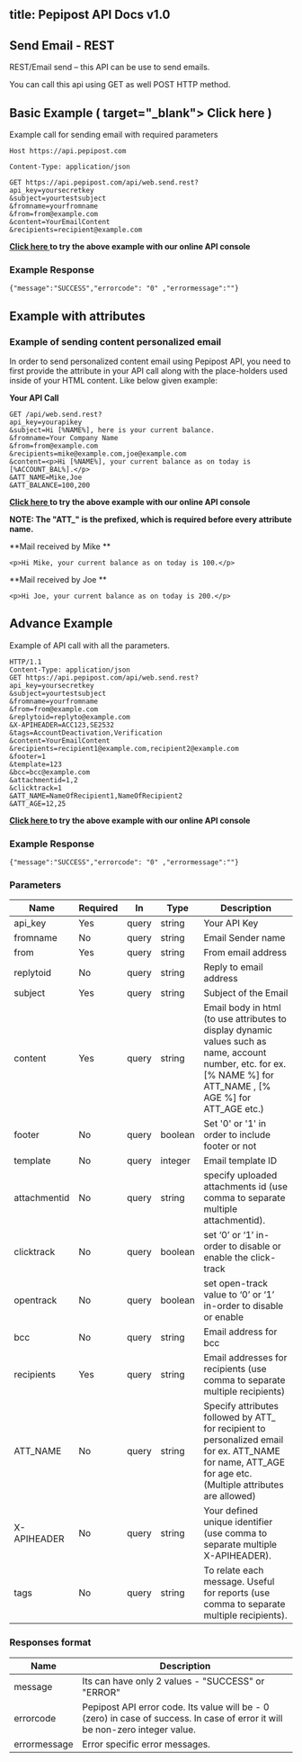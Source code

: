 title: Pepipost API Docs v1.0
---

## Send Email - REST

REST/Email send – this API can be use to send emails.

You can call this api using GET as well POST HTTP method.


## Basic Example ( target="_blank"> Click here </a>)

Example call for sending email with required parameters

```
Host https://api.pepipost.com
```

```
Content-Type: application/json
```

```
GET https://api.pepipost.com/api/web.send.rest?
api_key=yoursecretkey
&subject=yourtestsubject
&fromname=yourfromname
&from=from@example.com
&content=YourEmailContent
&recipients=recipient@example.com
```

**<a href="https://docs.pepipost.com/console/#!/Email/get_api_web_send_rest" target="_blank"> Click here </a> to try the above example with our online API console**

	
### Example Response
```
{"message":"SUCCESS","errorcode": "0" ,"errormessage":""}
```

## Example with attributes

### Example of sending content personalized email

In order to send personalized content email using Pepipost API, you need to first provide the attribute in your API call along with the place-holders used inside of your HTML content. Like below given example:

**Your API Call**
```
GET /api/web.send.rest?
api_key=yourapikey
&subject=Hi [%NAME%], here is your current balance.
&fromname=Your Company Name
&from=from@example.com
&recipients=mike@example.com,joe@example.com
&content=<p>Hi [%NAME%], your current balance as on today is [%ACCOUNT_BAL%].</p>
&ATT_NAME=Mike,Joe
&ATT_BALANCE=100,200
```

**<a href="https://docs.pepipost.com/console/#!/Email/get_api_web_send_rest" target="_blank"> Click here </a> to try the above example with our online API console**

**NOTE: The "ATT_" is the prefixed, which is required before every attribute name.**

**Mail received by Mike **

```
<p>Hi Mike, your current balance as on today is 100.</p>
```

**Mail received by Joe **

```
<p>Hi Joe, your current balance as on today is 200.</p>
```

## Advance Example

Example of API call with all the parameters.

```
HTTP/1.1
Content-Type: application/json
GET https://api.pepipost.com/api/web.send.rest?
api_key=yoursecretkey
&subject=yourtestsubject
&fromname=yourfromname
&from=from@example.com
&replytoid=replyto@example.com
&X-APIHEADER=ACC123,SE2532
&tags=AccountDeactivation,Verification
&content=YourEmailContent
&recipients=recipient1@example.com,recipient2@example.com
&footer=1
&template=123
&bcc=bcc@example.com
&attachmentid=1,2
&clicktrack=1
&ATT_NAME=NameOfRecipient1,NameOfRecipient2
&ATT_AGE=12,25
```

**<a href="https://docs.pepipost.com/console/#!/Email/get_api_web_send_rest" target="_blank"> Click here </a> to try the above example with our online API console**
	
### Example Response
```
{"message":"SUCCESS","errorcode": "0" ,"errormessage":""}
```




### Parameters
Name | Required | In | Type | Description
--- | --- | --- | --- | ---
api_key |Yes| query | string | Your API Key
fromname |No| query | string | Email Sender name
from |Yes | query | string | From email address
replytoid |No | query | string | Reply to email address
subject |Yes | query | string | Subject of the Email
content |Yes | query | string | Email body in html (to use attributes to display dynamic values such as name, account number, etc. for ex. [% NAME %] for ATT_NAME , [% AGE %] for ATT_AGE etc.)
footer |No | query | boolean | Set &#039;0&#039; or &#039;1&#039; in order to include footer or not
template |No | query | integer | Email template ID
attachmentid |No  | query | string | specify uploaded attachments id (use comma to separate multiple attachmentid).
clicktrack |No  | query | boolean | set ‘0’ or ‘1’ in-order to disable or enable the click-track
opentrack |No  | query | boolean | set open-track value to ‘0’ or ‘1’ in-order to disable or enable
bcc |No  | query | string | Email address for bcc
recipients |Yes  | query | string | Email addresses for recipients (use comma to separate multiple recipients)
ATT_NAME |No  | query | string | Specify attributes followed by ATT_ for recipient to personalized email for ex. ATT_NAME for name, ATT_AGE for age etc. (Multiple attributes are allowed)
X-APIHEADER |No  | query | string | Your defined unique identifier (use comma to separate multiple X-APIHEADER).
tags |No  | query | string | To relate each message. Useful for reports (use comma to separate multiple recipients).


### Responses format
Name | Description
--- | --- 
message | Its can have only 2 values - "SUCCESS" or "ERROR"
errorcode | Pepipost API error code. Its value will be - 0 (zero) in case of success. In case of error it will be non-zero integer value.
errormessage | Error specific error messages. 




